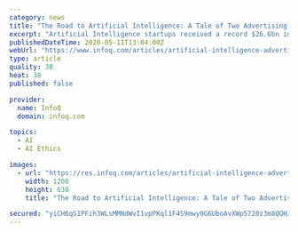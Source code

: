 ```yaml
---
category: news
title: "The Road to Artificial Intelligence: A Tale of Two Advertising Approaches"
excerpt: "Artificial Intelligence startups received a record $26.6bn in funding last year, yet a litany of stakeholders continue to demonstrate a lack understanding and education around the discipline. It is critical that entrepreneurs,"
publishedDateTime: 2020-05-11T13:04:00Z
webUrl: "https://www.infoq.com/articles/artificial-intelligence-advertising-approaches/"
type: article
quality: 38
heat: 38
published: false

provider:
  name: InfoQ
  domain: infoq.com

topics:
  - AI
  - AI Ethics

images:
  - url: "https://res.infoq.com/articles/artificial-intelligence-advertising-approaches/en/headerimage/artificial-intelligence-advertising-approaches-h-1588939301815.jpg"
    width: 1200
    height: 630
    title: "The Road to Artificial Intelligence: A Tale of Two Advertising Approaches"

secured: "yiCH6qS1PFih3WLsMMNdWvI1vpPKql1F4S9mwy0G6UboAvXWp5720z3m8QQHJsgrU8XQ+PjWXeKwXggpp67kSvCJ5miFQ4uJxgYJvqYD/BErZQOcUwervYeuDY6RKsiThJiEdJDvd2CJnK8Yj8/x2fChlGNBW5OE37yU16NgvCYJu+rFgnoUQJXlb2XDFw1QdAi5gFsDeiIMXLwZQuDKTtLB9BJBMVtwA3Z2UGVCpJbVAg371CsXI6fU57OqwBSoAfqZBwRNeKSmrG9V6uvpIcLuf2gFLop0mHKU+FbY+W0ioUBT+0cJ77GM0pnGmiPG;cBjbhyk/wzpM7DZ2jhJZ3Q=="
---
```


